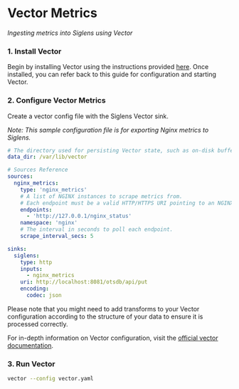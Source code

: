 # Vector Metrics

_Ingesting metrics into Siglens using Vector_

### 1. Install Vector

Begin by installing Vector using the instructions provided [here](../log-ingestion/vector.md#1-installation). Once installed, you can refer back to this guide for configuration and starting Vector.

### 2. Configure Vector Metrics

Create a vector config file with the Siglens Vector sink.

_Note: This sample configuration file is for exporting Nginx metrics to Siglens._

```yaml
# The directory used for persisting Vector state, such as on-disk buffers, file checkpoints, and more. Please make sure the Vector project has write permissions to this directory.
data_dir: /var/lib/vector

# Sources Reference
sources:
  nginx_metrics:
    type: 'nginx_metrics'
    # A list of NGINX instances to scrape metrics from.
    # Each endpoint must be a valid HTTP/HTTPS URI pointing to an NGINX instance that has the ngx_http_stub_status_module module enabled.
    endpoints:
      - 'http://127.0.0.1/nginx_status'
    namespace: 'nginx'
    # The interval in seconds to poll each endpoint.
    scrape_interval_secs: 5

sinks:
  siglens:
    type: http
    inputs:
      - nginx_metrics
    uri: http://localhost:8081/otsdb/api/put
    encoding:
      codec: json
```

Please note that you might need to add transforms to your Vector configuration according to the structure of your data to ensure it is processed correctly.

For in-depth information on Vector configuration, visit the [official vector documentation](https://vector.dev/docs/reference/configuration/).


### 3. Run Vector

```bash
vector --config vector.yaml
```
